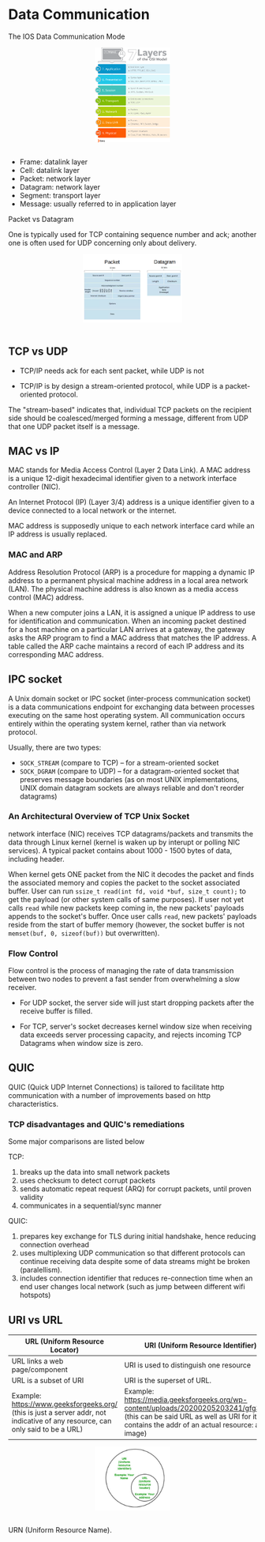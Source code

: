 # Data Communication

The IOS Data Communication Mode

<div style="display: flex; justify-content: center;">
      <img src="imgs/osi-model-7-layers-1.png" width="30%" height="70%" alt="osi-model-7-layers-1" />
</div>
</br>

* Frame: datalink layer
* Cell: datalink layer
* Packet: network layer
* Datagram: network layer
* Segment: transport layer
* Message: usually referred to in application layer

Packet vs Datagram 

One is typically used for TCP containing sequence number and ack;
another one is often used for UDP concerning only about delivery.

<div style="display: flex; justify-content: center;">
      <img src="imgs/packet_vs_datagram.png" width="40%" height="30%" alt="packet_vs_datagram" />
</div>
</br>

## TCP vs UDP

* TCP/IP needs ack for each sent packet, while UDP is not

* TCP/IP is by design a stream-oriented protocol, while UDP is a packet-oriented protocol. 

The "stream-based" indicates that, individual TCP packets on the recipient side should be coalesced/merged forming a message, different from UDP that one UDP packet itself is a message.

## MAC vs IP 

MAC stands for Media Access Control (Layer 2 Data Link). A MAC address is a unique 12-digit hexadecimal identifier given to a network interface controller (NIC).

An Internet Protocol (IP) (Layer 3/4) address is a unique identifier given to a device connected to a local network or the internet.

MAC address is supposedly unique to each network interface card while an IP address is usually replaced.

### MAC and ARP

Address Resolution Protocol (ARP) is a procedure for mapping a dynamic IP address to a permanent physical machine address in a local area network (LAN). The physical machine address is also known as a media access control (MAC) address.

When a new computer joins a LAN, it is assigned a unique IP address to use for identification and communication. When an incoming packet destined for a host machine on a particular LAN arrives at a gateway, the gateway asks the ARP program to find a MAC address that matches the IP address. A table called the ARP cache maintains a record of each IP address and its corresponding MAC address.

## IPC socket

A Unix domain socket or IPC socket (inter-process communication socket) is a data communications endpoint for exchanging data between processes executing on the same host operating system. All communication occurs entirely within the operating system kernel, rather than via network protocol.

Usually, there are two types:

* `SOCK_STREAM` (compare to TCP) – for a stream-oriented socket
* `SOCK_DGRAM` (compare to UDP) – for a datagram-oriented socket that preserves message boundaries (as on most UNIX implementations, UNIX domain datagram sockets are always reliable and don't reorder datagrams)

### An Architectural Overview of TCP Unix Socket

network interface (NIC) receives TCP datagrams/packets and transmits the data through Linux kernel (kernel is waken up by interupt or polling NIC services). A typical packet contains about 1000 - 1500 bytes of data, including header.

When kernel gets ONE packet from the NIC it decodes the packet and finds the associated memory and copies the packet to the socket associated buffer. User can run `ssize_t read(int fd, void *buf, size_t count);` to get the payload (or other system calls of same purposes). If user not yet calls `read` while new packets keep coming in, the new packets' payloads appends to the socket's buffer. Once user calls `read`, new packets' payloads reside from the start of buffer memory (however, the socket buffer is not `memset(buf, 0, sizeof(buf))` but overwritten).

### Flow Control

Flow control is the process of managing the rate of data transmission between two nodes to prevent a fast sender from overwhelming a slow receiver. 

* For UDP socket, the server side will just start dropping packets after the receive buffer is filled.

* For TCP, server's socket decreases kernel window size when receiving data exceeds server processing capacity, and rejects incoming TCP Datagrams when window size is zero.


## QUIC

QUIC (Quick UDP Internet Connections) is tailored to facilitate http communication with a number of improvements based on http characteristics.

### TCP disadvantages and QUIC's remediations

Some major comparisons are listed below

TCP: 
1. breaks up the data into small network packets
2. uses checksum to detect corrupt packets
3. sends automatic repeat request (ARQ) for corrupt packets, until proven validity
4. communicates in a sequential/sync manner

QUIC:
1. prepares key exchange for TLS during initial handshake, hence reducing connection overhead
2. uses multiplexing UDP communication so that different protocols can continue receiving data despite some of data streams might be broken (paralellism).
3. includes connection identifier that reduces re-connection time when an end user changes local network (such as jump between different wifi hotspots)

## URI vs URL

|URL (Uniform Resource Locator)|URI (Uniform Resource Identifier)|
|-|-|
|URL links a web page/component|URI is used to distinguish one resource |
|URL is a subset of URI|URI is the superset of URL.|
|Example: https://www.geeksforgeeks.org/ (this is just a server addr, not indicative of any resource, can only said to be a URL)|Example: https://media.geeksforgeeks.org/wp-content/uploads/20200205203241/gfg30.jpg (this can be said URL as well as URI for it contains the addr of an actual resource: a `.jpg` image)|

<div style="display: flex; justify-content: center;">
      <img src="imgs/uri_vs_url.png" width="30%" height="30%" alt="uri_vs_url" />
</div>
</br>

URN (Uniform Resource Name).
